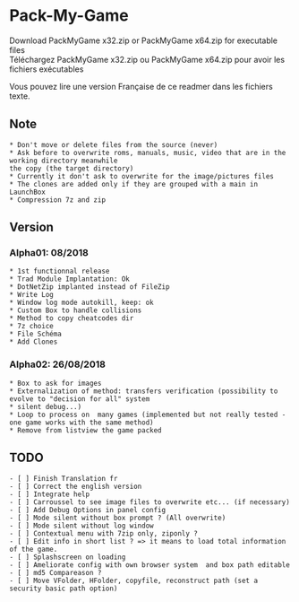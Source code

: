 # Pack-My-Game

Download PackMyGame x32.zip or PackMyGame x64.zip for executable files  
Téléchargez PackMyGame x32.zip ou PackMyGame x64.zip pour avoir les fichiers exécutables  

Vous pouvez lire une version Française de ce readmer dans les fichiers texte.  

## Note
	* Don't move or delete files from the source (never)
	* Ask before to overwrite roms, manuals, music, video that are in the working directory meanwhile
	the copy (the target directory)
	* Currently it don't ask to overwrite for the image/pictures files 
	* The clones are added only if they are grouped with a main in LaunchBox
	* Compression 7z and zip
		
## Version
### Alpha01: 08/2018
	* 1st functionnal release
	* Trad Module Implantation: Ok
	* DotNetZip implanted instead of FileZip
	* Write Log	
	* Window log mode autokill, keep: ok			
	* Custom Box to handle collisions
	* Method to copy cheatcodes dir
	* 7z choice
	* File Schéma
	* Add Clones
		
### Alpha02: 26/08/2018
	* Box to ask for images 
	* Externalization of method: transfers verification (possibility to evolve to "decision for all" system
	* silent debug...)
	* Loop to process on  many games (implemented but not really tested - one game works with the same method)
	* Remove from listview the game packed

## TODO
	- [ ] Finish Translation fr
	- [ ] Correct the english version		
	- [ ] Integrate help
	- [ ] Carroussel to see image files to overwrite etc... (if necessary)		
	- [ ] Add Debug Options in panel config
	- [ ] Mode silent without box prompt ? (All overwrite)
	- [ ] Mode silent without log window
	- [ ] Contextual menu with 7zip only, ziponly ?
	- [ ] Edit info in short list ? => it means to load total information of the game.
	- [ ] Splashscreen on loading
	- [ ] Ameliorate config with own browser system  and box path editable
	- [ ] md5 Compareason ?
	- [ ] Move VFolder, HFolder, copyfile, reconstruct path (set a security basic path option)
